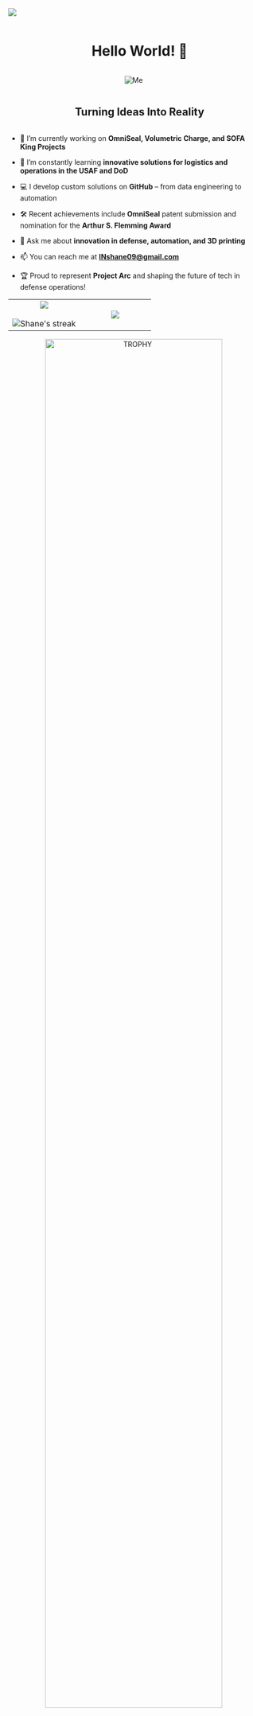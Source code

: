 <!--horizontal divider(gradiant)-->
<img src="https://user-images.githubusercontent.com/73097560/115834477-dbab4500-a447-11eb-908a-139a6edaec5c.gif">

<!--h1 without bottom border-->
<div id="user-content-toc">
  <ul align="center">
    <summary><h1 style="display: inline-block">Hello World! 🤙</h1></summary>
  </ul>
</div>

<!--- me -->
<div align="center">
  <img src="https://i.ibb.co/9rprLm0/IMG-20200108-110019.jpg" alt="Me" style="max-width: 75%; height: auto;" />
</div>

<!--h2 without bottom border-->
<div id="user-content-toc">
  <ul align="center">
    <summary><h2 style="display: inline-block">Turning Ideas Into Reality</h2></summary>
  </ul>
</div>

<!--Intro start-->
- 🔭 I’m currently working on **OmniSeal, Volumetric Charge, and SOFA King Projects**

- 🌱 I’m constantly learning **innovative solutions for logistics and operations in the USAF and DoD**

- 💻 I develop custom solutions on **GitHub** – from data engineering to automation

- 🛠️ Recent achievements include **OmniSeal** patent submission and nomination for the **Arthur S. Flemming Award**

- 💬 Ask me about **innovation in defense, automation, and 3D printing**

- 📫 You can reach me at **[INshane09@gmail.com](mailto:inshane09@gmail.com)**

- 🏆 Proud to represent **Project Arc** and shaping the future of tech in defense operations!
<!--Intro end-->

<!--- stats & Trophy (start) -->
<p align="center">
  <!--- stats (start) -->
<table align="center">
<tr border="none">
<td width="50%" align="center">
  
  <img align="center" src="https://github-readme-stats.vercel.app/api?username=StrackVibes&theme=dark&show_icons=true&count_private=true" />
  <br></br>
  <img title="🔥 Get streak stats for your profile at git.io/streak-stats" alt="Shane's streak" src="https://github-readme-streak-stats.herokuapp.com/?user=StrackVibes&theme=dark&hide_border=false" /> 
</td>

<td width="50%" align="center">

  <img align="center" src="https://github-readme-stats.anuraghazra1.vercel.app/api/top-langs/?username=StrackVibes&theme=dark&hide_border=false&no-bg=true&no-frame=true&langs_count=10"/>
  
  </td>
</tr>
</table>
<!--- stats (end) -->

<!--- trophy (start) -->
<div align=center>
  <a href="https://github.com/ryo-ma/github-profile-trophy" title="Go to Source">
      <img align="center" width=84% src="https://github-profile-trophy.vercel.app/?username=StrackVibes&theme=radical&row=1&column=7&margin-h=15&margin-w=5&no-bg=true" alt="TROPHY" />
    </a>
</div>
<!--- trophy (start) -->
</p>        
<!--- stats (end) -->

<!--h1 without bottom border-->
<div id="user-content-toc">
  <ul align="center">
    <summary><h2 style="display: inline-block">Technologies That I Use 🚀</h2></summary>
  </ul>
</div>
<!--tech stack icons-->
<p align="center">
  <a href="https://skillicons.dev">
    <img src="https://skillicons.dev/icons?i=ableton,bash,discord,dotnet,elasticsearch,git,github,gitlab,gmail,ai,kafka,kali,kubernetes,lua,mongodb,mysql,nginx,powershell,py,redis,visualstudio,vscode,nodejs,postgres,html,docker,ubuntu,redis,raspberrypi,windows&perline=10" />
  </a>
</p>

<!-- Connect with me -->
<!--h2 without bottom border-->
<div id="user-content-toc">
  <ul align="center">
    <summary><h2 style="display: inline-block">Connect With Me 🤝</h2></summary>
  </ul>
</div>

<!--icons and links-->
<p align="center">
<a href="https://discord.gg/U8RNFZXP" target="blank"><img align="center" src="https://uxwing.com/wp-content/themes/uxwing/download/brands-and-social-media/discord-white-icon.png" alt="discord" height="50" width="50" /></a>
<a href="https://github.com/StrackVibes" target="blank"><img align="center" src="https://user-images.githubusercontent.com/88904952/234982196-562aea17-5532-4550-8c08-1c7cb994a541.png" alt="github" height="50" width="50" /></a>
<a href="mailto:inshane09@gmail.com" target="blank"><img align="center" src="https://upload.wikimedia.org/wikipedia/commons/7/7e/Gmail_icon_%282020%29.svg" alt="github" height="50" width="50" /></a>
</p>

<!--profile visit count-->
<div align="center">
  
[![](https://visitcount.itsvg.in/api?id=StrackVibes&icon=3&color=6)](https://visitcount.itsvg.in)
  
</div>

<!--horizontal divider(gradiant)-->
<img src="https://user-images.githubusercontent.com/73097560/115834477-dbab4500-a447-11eb-908a-139a6edaec5c.gif">

----------------------------------------------------------------------
